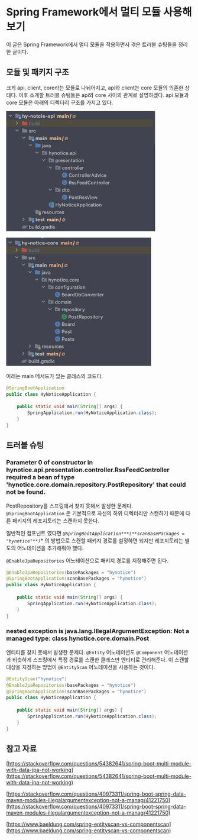 # Spring Framework에서 멀티 모듈 사용해보기

이 글은 Spring Framework에서 멀티 모듈을 적용하면서 겪은 트러블 슈팅들을 정리한 글이다.

## 모듈 및 패키지 구조

크게 api, client, core라는 모듈로 나뉘어지고, api와 client는 core 모듈의 의존한 상태다. 이후 소개할 트러블 슈팅들은 api와 core 사이의 관계로 설명하겠다. api 모듈과 core 모듈은 아래의 디렉터리 구조를 가지고 있다.

![Untitled](assets/Untitled-4552347.png)

![Untitled](assets/Untitled%201.png)

아래는 main 메서드가 있는 클래스의 코드다.

```java
@SpringBootApplication
public class HyNoticeApplication {

    public static void main(String[] args) {
        SpringApplication.run(HyNoticeApplication.class);
    }
}
```

## 트러블 슈팅

### Parameter 0 of constructor in hynotice.api.presentation.controller.RssFeedController required a bean of type 'hynotice.core.domain.repository.PostRepository' that could not be found.

PostRepository를 스프링에서 찾지 못해서 발생한 문제다. `@SpringBootApplication` 은 기본적으로 자신의 하위 디렉터리만 스캔하기 때문에 다른 패키지의 레포지토리는 스캔하지 못한다.

일반적인 컴포넌트 였다면 *`@SpringBootApplication***(**scanBasePackages = "hynotice"**)`** 의 방법으로 스캔할 패키지 경로를 설정하면 되지만 레포지토리는 별도의 어노테이션을 추가해줘야 했다.

`@EnableJpaRepositories` 어노테이션으로 패키지 경로를 지정해주면 된다.

```java
@EnableJpaRepositories(basePackages = "hynotice")
@SpringBootApplication(scanBasePackages = "hynotice")
public class HyNoticeApplication {

    public static void main(String[] args) {
        SpringApplication.run(HyNoticeApplication.class);
    }
}
```

### nested exception is java.lang.IllegalArgumentException: Not a managed type: class hynotice.core.domain.Post

엔티티를 찾지 못해서 발생한 문제다. `@Entity` 어노테이션도 `@Component` 어노테이션과 비슷하게 스프링에서 특정 경로를 스캔한 클래스만 엔티티로 관리해준다. 이 스캔할 대상을 지정하는 방법이 `@EntityScan` 어노테이션을 사용하는 것이다.

```java
@EntityScan("hynotice")
@EnableJpaRepositories(basePackages = "hynotice")
@SpringBootApplication(scanBasePackages = "hynotice")
public class HyNoticeApplication {

    public static void main(String[] args) {
        SpringApplication.run(HyNoticeApplication.class);
    }
}
```

## 참고 자료

[https://stackoverflow.com/questions/54382641/spring-boot-multi-module-with-data-jpa-not-working](https://stackoverflow.com/questions/54382641/spring-boot-multi-module-with-data-jpa-not-working)

[https://stackoverflow.com/questions/40973311/spring-boot-spring-data-maven-modules-illegalargumentexception-not-a-manag/41221750](https://stackoverflow.com/questions/40973311/spring-boot-spring-data-maven-modules-illegalargumentexception-not-a-manag/41221750)

[https://www.baeldung.com/spring-entityscan-vs-componentscan](https://www.baeldung.com/spring-entityscan-vs-componentscan)
